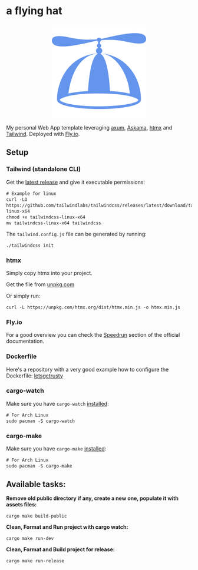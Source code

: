 # a flying hat

<p align="center">
    <img src="assets/propeller.svg" width="256" height="256">
</p>

My personal Web App template leveraging [axum](https://github.com/tokio-rs/axum), [Askama](https://github.com/djc/askama), [htmx](https://github.com/bigskysoftware/htmx) and [Tailwind](https://github.com/tailwindlabs/tailwindcss).
Deployed with [Fly.io](fly.io).

## Setup

### Tailwind (standalone CLI)

Get the [latest release](https://github.com/tailwindlabs/tailwindcss/releases/latest) and give it executable permissions:

```no_rust
# Example for linux
curl -LO https://github.com/tailwindlabs/tailwindcss/releases/latest/download/tailwindcss-linux-x64
chmod +x tailwindcss-linux-x64
mv tailwindcss-linux-x64 tailwindcss
```

The `tailwind.config.js` file can be generated by running:

```no_rust
./tailwindcss init
```

### htmx

Simply copy htmx into your project.

Get the file from [unpkg.com](https://unpkg.com/htmx.org/dist/htmx.min.js)

Or simply run:

```no_rust
curl -L https://unpkg.com/htmx.org/dist/htmx.min.js -o htmx.min.js
```

### Fly.io

For a good overview you can check the [Speedrun](https://fly.io/docs/speedrun/) section of the official documentation.

### Dockerfile

Here's a repository with a very good example how to configure the Dockerfile: [letsgetrusty](https://github.com/letsgetrusty/api-deployment-example)

### cargo-watch

Make sure you have `cargo-watch` [installed](https://github.com/watchexec/cargo-watch#install):

```no_rust
# For Arch Linux
sudo pacman -S cargo-watch
```

### cargo-make

Make sure you have `cargo-make` [installed](https://github.com/sagiegurari/cargo-make#installation):

```no_rust
# For Arch Linux
sudo pacman -S cargo-make
```

## Available tasks:

**Remove old public directory if any, create a new one, populate it with assets files:**

```no_rust
cargo make build-public
```

**Clean, Format and Run project with cargo watch:**

```no_rust
cargo make run-dev
```

**Clean, Format and Build project for release:**

```no_rust
cargo make run-release
```
